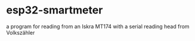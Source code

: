 # esp32-smartmeter
a program for reading from an Iskra MT174 with a serial reading head from Volkszähler
